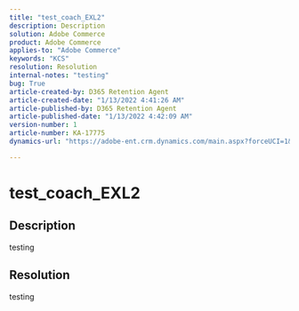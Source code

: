 ```yaml
---
title: "test_coach_EXL2"
description: Description
solution: Adobe Commerce
product: Adobe Commerce
applies-to: "Adobe Commerce"
keywords: "KCS"
resolution: Resolution
internal-notes: "testing"
bug: True
article-created-by: D365 Retention Agent
article-created-date: "1/13/2022 4:41:26 AM"
article-published-by: D365 Retention Agent
article-published-date: "1/13/2022 4:42:09 AM"
version-number: 1
article-number: KA-17775
dynamics-url: "https://adobe-ent.crm.dynamics.com/main.aspx?forceUCI=1&pagetype=entityrecord&etn=knowledgearticle&id=c59f170b-2b74-ec11-8943-000d3a59e29d"

---
```

# test_coach_EXL2

## Description

testing

## Resolution


testing
